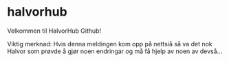 # halvorhub

Velkommen til HalvorHub Github!

Viktig merknad: Hvis denna meldingen kom opp på nettsiå så va det nok Halvor som prøvde å gjør noen endringar og må få hjelp av noen av devså...